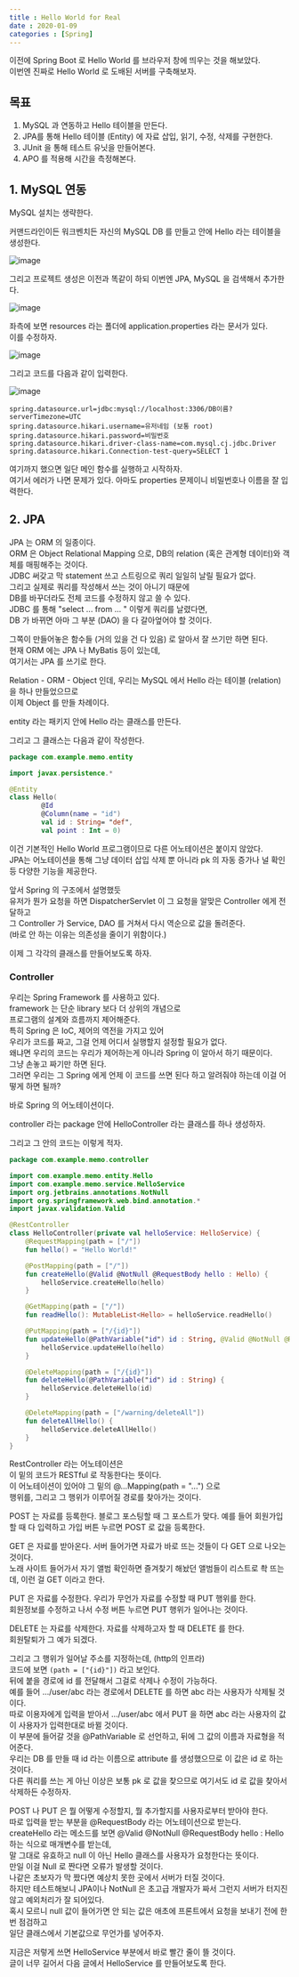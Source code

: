 ```yaml
---
title : Hello World for Real
date : 2020-01-09
categories : [Spring]
---
```


이전에 Spring Boot 로 Hello World 를 브라우저 창에 띄우는 것을 해보았다.  
이번엔 진짜로 Hello World 로 도배된 서버를 구축해보자.  

## 목표 

1. MySQL 과 연동하고 Hello 테이블을 만든다.  
2. JPA를 통해 Hello 테이블 (Entity) 에 자료 삽입, 읽기, 수정, 삭제를 구현한다.  
3. JUnit 을 통해 테스트 유닛을 만들어본다.  
4. APO 를 적용해 시간을 측정해본다.  

## 1. MySQL 연동

MySQL 설치는 생략한다.  

커맨드라인이든 워크벤치든 자신의 MySQL DB 를 만들고 안에 Hello 라는 테이블을 생성한다.  

![image](https://user-images.githubusercontent.com/22045424/72032625-424c3400-32d3-11ea-9864-f2a21d4c5fc0.png)

그리고 프로젝트 생성은 이전과 똑같이 하되 이번엔 JPA, MySQL 을 검색해서 추가한다.  

![image](https://user-images.githubusercontent.com/22045424/72032693-89d2c000-32d3-11ea-96d4-0a8677ad89de.png)


좌측에 보면 resources 라는 폴더에 application.properties 라는 문서가 있다.  
이를 수정하자.  

![image](https://user-images.githubusercontent.com/22045424/72032782-c7374d80-32d3-11ea-87e6-19badedfe070.png)

그리고 코드를 다음과 같이 입력한다.  

![image](https://user-images.githubusercontent.com/22045424/72032835-f1890b00-32d3-11ea-9fae-37b802a67686.png)

```
spring.datasource.url=jdbc:mysql://localhost:3306/DB이름?serverTimezone=UTC
spring.datasource.hikari.username=유저네임 (보통 root)
spring.datasource.hikari.password=비밀번호
spring.datasource.hikari.driver-class-name=com.mysql.cj.jdbc.Driver
spring.datasource.hikari.Connection-test-query=SELECT 1
```

여기까지 했으면 일단 메인 함수를 실행하고 시작하자.  
여기서 에러가 나면 문제가 있다. 아마도 properties 문제이니 비밀번호나 이름을 잘 입력한다.  


## 2. JPA 

JPA 는 ORM 의 일종이다.  
ORM 은 Object Relational Mapping 으로, DB의 relation (혹은 관계형 데이터)와 객체를 매핑해주는 것이다.  
JDBC 써갖고 막 statement 쓰고 스트링으로 쿼리 일일히 날릴 필요가 없다.  
그리고 실제로 쿼리를 작성해서 쓰는 것이 아니기 때문에  
DB를 바꾸더라도 전체 코드를 수정하지 않고 쓸 수 있다.  
JDBC 를 통해 "select ... from ... " 이렇게 쿼리를 날렸다면,  
DB 가 바뀌면 아마 그 부분 (DAO) 을 다 갈아엎어야 할 것이다.  

그쪽이 만들어놓은 함수들 (거의 있을 건 다 있음) 로 알아서 잘 쓰기만 하면 된다.  
현재 ORM 에는 JPA 나 MyBatis 등이 있는데,  
여기서는 JPA 를 쓰기로 한다.  

Relation - ORM - Object 인데, 우리는 MySQL 에서 Hello 라는 테이블 (relation) 을 하나 만들었으므로  
이제 Object 를 만들 차례이다.  

entity 라는 패키지 안에 Hello 라는 클래스를 만든다.  

그리고 그 클래스는 다음과 같이 작성한다.  

```kotlin
package com.example.memo.entity

import javax.persistence.*

@Entity
class Hello(
        @Id
        @Column(name = "id")
        val id : String= "def",
        val point : Int = 0)
```

이건 기본적인 Hello World 프로그램이므로 다른 어노테이션은 붙이지 않았다.  
JPA는 어노테이션을 통해 그냥 데이터 삽입 삭제 뿐 아니라 pk 의 자동 증가나 널 확인 등 다양한 기능을 제공한다.  

앞서 Spring 의 구조에서 설명했듯  
유저가 뭔가 요청을 하면 DispatcherServlet 이 그 요청을 알맞은 Controller 에게 전달하고  
그 Controller 가 Service, DAO 를 거쳐서 다시 역순으로 값을 돌려준다.  
(바로 안 하는 이유는 의존성을 줄이기 위함이다.)  

이제 그 각각의 클래스를 만들어보도록 하자.  


### Controller

우리는 Spring Framework 를 사용하고 있다.  
framework 는 단순 library 보다 더 상위의 개념으로  
프로그램의 설계와 흐름까지 제어해준다.  
특히 Spring 은 IoC, 제어의 역전을 가지고 있어  
우리가 코드를 짜고, 그걸 언제 어디서 실행할지 설정할 필요가 없다.  
왜냐면 우리의 코드는 우리가 제어하는게 아니라 Spring 이 알아서 하기 때문이다.  
그냥 손놓고 짜기만 하면 된다.  
그러면 우리는 그 Spring 에게 언제 이 코드를 쓰면 된다 하고 알려줘야 하는데 이걸 어떻게 하면 될까?  

바로 Spring 의 어노테이션이다.  

controller 라는 package 안에 HelloController 라는 클래스를 하나 생성하자.  

그리고 그 안의 코드는 이렇게 적자.  

```kotlin
package com.example.memo.controller

import com.example.memo.entity.Hello
import com.example.memo.service.HelloService
import org.jetbrains.annotations.NotNull
import org.springframework.web.bind.annotation.*
import javax.validation.Valid

@RestController
class HelloController(private val helloService: HelloService) {
    @RequestMapping(path = ["/"])
    fun hello() = "Hello World!"

    @PostMapping(path = ["/"])
    fun createHello(@Valid @NotNull @RequestBody hello : Hello) {
        helloService.createHello(hello)
    }

    @GetMapping(path = ["/"])
    fun readHello(): MutableList<Hello> = helloService.readHello()

    @PutMapping(path = ["/{id}"])
    fun updateHello(@PathVariable("id") id : String, @Valid @NotNull @RequestBody hello: Hello) {
        helloService.updateHello(hello)
    }

    @DeleteMapping(path = ["/{id}"])
    fun deleteHello(@PathVariable("id") id : String) {
        helloService.deleteHello(id)
    }

    @DeleteMapping(path = ["/warning/deleteAll"])
    fun deleteAllHello() {
        helloService.deleteAllHello()
    }
}
```

RestController 라는 어노테이션은  
이 밑의 코드가 RESTful 로 작동한다는 뜻이다.  
이 어노테이션이 있어야 그 밑의 @...Mapping(path = "...") 으로  
행위를, 그리고 그 행위가 이루어질 경로를 찾아가는 것이다.  

POST 는 자료를 등록한다. 블로그 포스팅할 때 그 포스트가 맞다. 
예를 들어 회원가입할 때 다 입력하고 가입 버튼 누르면 POST 로 값을 등록한다.   

GET 은 자료를 받아온다. 서버 들어가면 자료가 바로 뜨는 것들이 다 GET 으로 나오는 것이다.  
노래 사이트 들어가서 자기 앨범 확인하면 즐겨찾기 해놨던 앨범들이 리스트로 촥 뜨는데, 이런 걸 GET 이라고 한다.  

PUT 은 자료를 수정한다. 우리가 무언가 자료를 수정할 때 PUT 행위를 한다.  
회원정보를 수정하고 나서 수정 버튼 누르면 PUT 행위가 일어나는 것이다.  

DELETE 는 자료를 삭제한다. 자료를 삭제하고자 할 때 DELETE 를 한다.  
회원탈퇴가 그 예가 되겠다.  

그리고 그 행위가 일어날 주소를 지정하는데, (http의 인프라)  
코드에 보면 `(path = ["{id}"])` 라고 보인다.  
뒤에 붙을 경로에 id 를 전달해서 그걸로 삭제나 수정이 가능하다.  
예를 들어 .../user/abc 라는 경로에서 DELETE 를 하면 abc 라는 사용자가 삭제될 것이다.  
따로 이용자에게 입력을 받아서 .../user/abc 에서 PUT 을 하면 abc 라는 사용자의 값이 사용자가 입력한대로 바뀔 것이다.  
이 부분에 들어갈 것을 @PathVariable 로 선언하고, 뒤에 그 값의 이름과 자료형을 적어준다.  
우리는 DB 를 만들 때 id 라는 이름으로 attribute 를 생성했으므로 이 값은 id 로 하는 것이다.  
다른 쿼리를 쓰는 게 아닌 이상은 보통 pk 로 값을 찾으므로 여기서도 id 로 값을 찾아서 삭제하든 수정하자.  

POST 나 PUT 은 뭘 어떻게 수정할지, 뭘 추가할지를 사용자로부터 받아야 한다.  
따로 입력을 받는 부분을 @RequestBody 라는 어노테이션으로 받는다.  
createHello 라는 메소드를 보면 @Valid @NotNull @RequestBody hello : Hello 하는 식으로 매개변수를 받는데,  
말 그대로 유효하고 null 이 아닌 Hello 클래스를 사용자가 요청한다는 뜻이다.  
만일 이걸 Null 로 짠다면 오류가 발생할 것이다.  
나같은 초보자가 막 짰다면 예상치 못한 곳에서 서버가 터질 것이다.  
하지만 테스트해보니 JPA이나 NotNull 은 초고급 개발자가 짜서 그런지 서버가 터지진 않고 예외처리가 잘 되어있다.  
혹시 모르니 null 값이 들어가면 안 되는 값은 애초에 프론트에서 요청을 보내기 전에 한 번 점검하고  
일단 클래스에서 기본값으로 무언가를 넣어주자.  

지금은 저렇게 쓰면 HelloService 부분에서 바로 빨간 줄이 뜰 것이다.  
글이 너무 길어서 다음 글에서 HelloService 를 만들어보도록 한다.  

